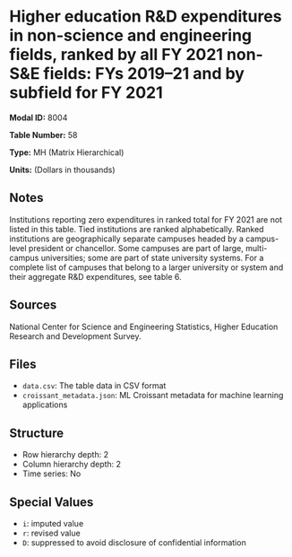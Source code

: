 # Higher education R&D expenditures in non-science and engineering fields, ranked by all FY 2021 non-S&E fields: FYs 2019–21 and by subfield for FY 2021

**Modal ID:** 8004

**Table Number:** 58

**Type:** MH (Matrix Hierarchical)

**Units:** (Dollars in thousands)

## Notes

Institutions reporting zero expenditures in ranked total for FY 2021 are not listed in this table. Tied institutions are ranked alphabetically. Ranked institutions are geographically separate campuses headed by a campus-level president or chancellor. Some campuses are part of large, multi-campus universities; some are part of state university systems. For a complete list of campuses that belong to a larger university or system and their aggregate R&D expenditures, see table 6.

## Sources

National Center for Science and Engineering Statistics, Higher Education Research and Development Survey.

## Files

- `data.csv`: The table data in CSV format
- `croissant_metadata.json`: ML Croissant metadata for machine learning applications

## Structure

- Row hierarchy depth: 2
- Column hierarchy depth: 2
- Time series: No

## Special Values

- `i`: imputed value
- `r`: revised value
- `D`: suppressed to avoid disclosure of confidential information
